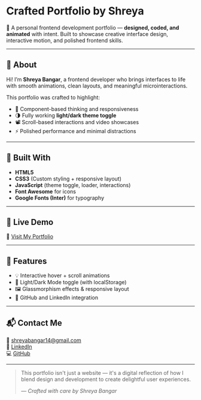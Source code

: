# Crafted Portfolio by Shreya

🎨 A personal frontend development portfolio — **designed, coded, and animated** with intent. Built to showcase creative interface design, interactive motion, and polished frontend skills.

---

## 🧠 About

Hi! I’m **Shreya Bangar**, a frontend developer who brings interfaces to life with smooth animations, clean layouts, and meaningful microinteractions.

This portfolio was crafted to highlight:
- 🧩 Component-based thinking and responsiveness
- 🌗 Fully working **light/dark theme toggle**
- 📽️ Scroll-based interactions and video showcases
- ⚡ Polished performance and minimal distractions
  
---

## 🔧 Built With

- **HTML5**
- **CSS3** (Custom styling + responsive layout)
- **JavaScript** (theme toggle, loader, interactions)
- **Font Awesome** for icons
- **Google Fonts (Inter)** for typography

---

## 🚀 Live Demo

🔗 [Visit My Portfolio](https://1drv.ms/v/c/42b81501b1797d5b/ETNtJK6-lIRCv5lGGM6Sar8BFH2Ch-KpxZ4fYR3-FTdMBg?e=sOlRm4)

---

## 📂 Features

- 💡 Interactive hover + scroll animations
- 🌙 Light/Dark Mode toggle (with localStorage)
- 🖼️ Glassmorphism effects & responsive layout
- 🔗 GitHub and LinkedIn integration

---

## 📬 Contact Me

📧 [shreyabangar14@gmail.com](mailto:shreyabangar14@gmail.com)  
🔗 [LinkedIn](https://linkedin.com/in/shreyabangar)  
💻 [GitHub](https://github.com/shreyabangar)

---
> This portfolio isn't just a website — it's a digital reflection of how I blend design and development to create delightful user experiences.  
>  
> — *Crafted with care by Shreya Bangar*
